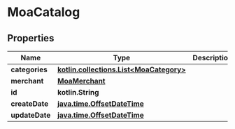
# MoaCatalog

## Properties
Name | Type | Description | Notes
------------ | ------------- | ------------- | -------------
**categories** | [**kotlin.collections.List&lt;MoaCategory&gt;**](MoaCategory.md) |  |  [optional]
**merchant** | [**MoaMerchant**](MoaMerchant.md) |  |  [optional]
**id** | **kotlin.String** |  |  [optional]
**createDate** | [**java.time.OffsetDateTime**](java.time.OffsetDateTime.md) |  |  [optional]
**updateDate** | [**java.time.OffsetDateTime**](java.time.OffsetDateTime.md) |  |  [optional]



